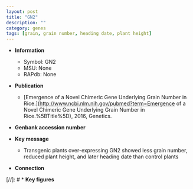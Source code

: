 ```yaml
---
layout: post
title: "GN2"
description: ""
category: genes
tags: [grain, grain number, heading date, plant height]
---
```


* **Information**  
    + Symbol: GN2  
    + MSU: None  
    + RAPdb: None  

* **Publication**  
    + [Emergence of a Novel Chimeric Gene Underlying Grain Number in Rice.](http://www.ncbi.nlm.nih.gov/pubmed?term=Emergence of a Novel Chimeric Gene Underlying Grain Number in Rice.%5BTitle%5D), 2016, Genetics.

* **Genbank accession number**  

* **Key message**  
    + Transgenic plants over-expressing GN2 showed less grain number, reduced plant height, and later heading date than control plants

* **Connection**  

[//]: # * **Key figures**  


